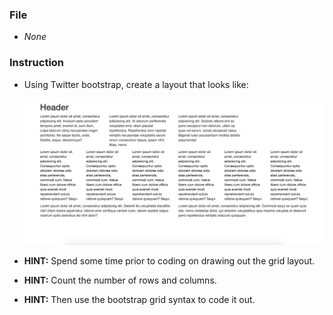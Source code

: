 ### File

* *None*

### Instruction

* Using Twitter bootstrap, create a layout that looks like:

  ![text-layout activity design](images/text-layout.png)

* **HINT:** Spend some time prior to coding on drawing out the grid layout.

* **HINT:** Count the number of rows and columns.

* **HINT:** Then use the bootstrap grid syntax to code it out.
